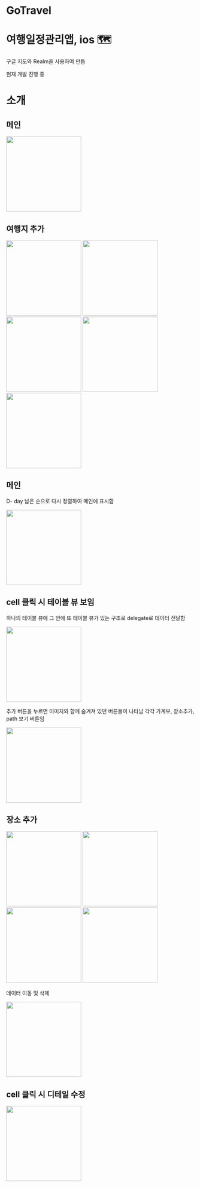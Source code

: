 # GoTravel
# 여행일정관리앱, ios 🗺

구글 지도와 Realm을 사용하여 만듬

현재 개발 진행 중



# 소개

## 메인

<img src="githubImage/IMG_0198.PNG" aligned="center" width="200"/>


## 여행지 추가
<img src="githubImage/IMG_0200.PNG" aligned="center" width="200"/>
<img src="githubImage/IMG_0201.PNG" aligned="center" width="200"/>
<img src="githubImage/IMG_0203.PNG" aligned="center" width="200"/>
<img src="githubImage/IMG_0204.PNG" aligned="center" width="200"/>
<img src="githubImage/IMG_0205.PNG" aligned="center" width="200"/>

## 메인
D- day 남은 순으로 다시 정렬하여 메인에 표시함

<img src="githubImage/IMG_0206.PNG" aligned="center" width="200"/>

## cell 클릭 시 테이블 뷰 보임
하나의 테이블 뷰에 그 안에 또 테이블 뷰가 있는 구조로 delegate로 데이터 전달함

<img src="githubImage/IMG_0206.PNG" aligned="center" width="200"/>

추가 버튼을 누르면 이미지와 함께 숨겨져 있던 버튼들이 나타남
각각 가계부, 장소추가, path 보기 버튼임

<img src="githubImage/IMG_0208.PNG" aligned="center" width="200"/>

## 장소 추가
<img src="githubImage/IMG_0209.PNG" aligned="center" width="200"/>
<img src="githubImage/IMG_0210.PNG" aligned="center" width="200"/>
<img src="githubImage/IMG_0211.PNG" aligned="center" width="200"/>
<img src="githubImage/IMG_0212.PNG" aligned="center" width="200"/>

데이터 이동 및 삭제

<img src="githubImage/IMG_0213.PNG" aligned="center" width="200"/>

## cell 클릭 시 디테일 수정
<img src="githubImage/IMG_0215.PNG" aligned="center" width="200"/>

